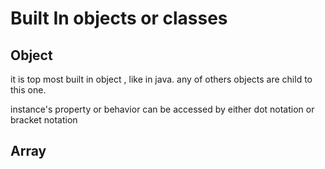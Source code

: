 # Built In objects or classes

## Object
 it is top most built in object , like in java. any of others objects are child to this one.
 
 instance's property or behavior can be accessed by either dot notation or bracket notation

## Array
